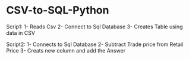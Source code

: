 # CSV-to-SQL-Python
Scrip1:
1- Reads Csv
2- Connect to Sql Database
3- Creates Table using data in CSV

Script2:
1- Connects to Sql Database
2- Subtract Trade price from Retail Price
3- Creats new column and add the Answer

